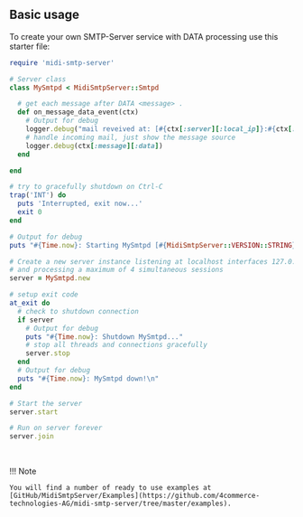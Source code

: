 ## Basic usage

To create your own SMTP-Server service with DATA processing use this starter file:

```rb
require 'midi-smtp-server'

# Server class
class MySmtpd < MidiSmtpServer::Smtpd

  # get each message after DATA <message> .
  def on_message_data_event(ctx)
    # Output for debug
    logger.debug("mail reveived at: [#{ctx[:server][:local_ip]}:#{ctx[:server][:local_port]}] from: [#{ctx[:envelope][:from]}] for recipient(s): [#{ctx[:envelope][:to]}]...")
    # handle incoming mail, just show the message source
    logger.debug(ctx[:message][:data])
  end

end

# try to gracefully shutdown on Ctrl-C
trap('INT') do
  puts 'Interrupted, exit now...'
  exit 0
end

# Output for debug
puts "#{Time.now}: Starting MySmtpd [#{MidiSmtpServer::VERSION::STRING}|#{MidiSmtpServer::VERSION::DATE}] (Basic usage) ..."

# Create a new server instance listening at localhost interfaces 127.0.0.1:2525
# and processing a maximum of 4 simultaneous sessions
server = MySmtpd.new

# setup exit code
at_exit do
  # check to shutdown connection
  if server
    # Output for debug
    puts "#{Time.now}: Shutdown MySmtpd..."
    # stop all threads and connections gracefully
    server.stop
  end
  # Output for debug
  puts "#{Time.now}: MySmtpd down!\n"
end

# Start the server
server.start

# Run on server forever
server.join
```

<br>

!!! Note

    You will find a number of ready to use examples at [GitHub/MidiSmtpServer/Examples](https://github.com/4commerce-technologies-AG/midi-smtp-server/tree/master/examples).
